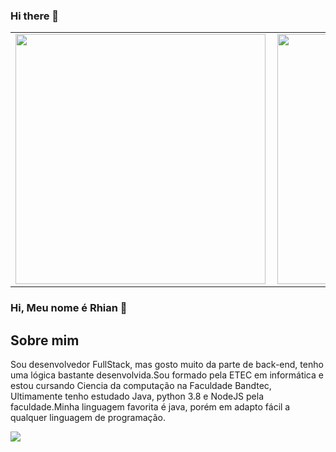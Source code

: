 ### Hi there 👋

<center>
  <table style="width:100%" style="font-size:20px;">
    <tr>
      <td width="400px"><img width="400px" align="left" src="https://github-readme-stats.vercel.app/api/top-langs/?username=rhian-bottura&layout=compact&theme=omni"></td>
      <td width="400px"><img width="400px" align="left" src="https://github-readme-stats.vercel.app/api?username=rhian-bottura&show_icons=true&theme=omni"></td> 
    </tr>
  </table>
</center>


### Hi, Meu nome é Rhian 👋
## Sobre mim
Sou desenvolvedor FullStack, mas gosto muito da parte de back-end, tenho uma lógica bastante desenvolvida.Sou formado pela ETEC em informática e estou cursando Ciencia da computação na Faculdade Bandtec,
Ultimamente tenho estudado Java, python 3.8 e NodeJS pela faculdade.Minha linguagem favorita é java, porém em adapto fácil a qualquer linguagem de programação.






![](https://komarev.com/ghpvc/?username=rhian-bottura&color=blue&style=flat)
